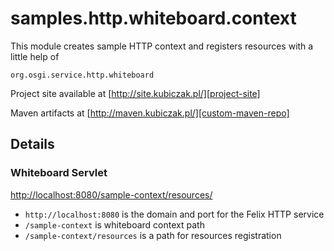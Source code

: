 
samples.http.whiteboard.context
===============================

This module creates sample HTTP context and registers resources with a little help of

```
org.osgi.service.http.whiteboard
```

Project site available at [http://site.kubiczak.pl/][project-site]

Maven artifacts at [http://maven.kubiczak.pl/][custom-maven-repo]

[project-site]: http://site.kubiczak.pl/
[custom-maven-repo]: http://maven.kubiczak.pl/


Details
-------


### Whiteboard Servlet

[http://localhost:8080/sample-context/resources/](http://localhost:8080/sample-context/resources/)

* `http://localhost:8080` is the domain and port for the Felix HTTP service
* `/sample-context` is whiteboard context path
* `/sample-context/resources` is a path for resources registration
